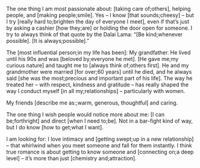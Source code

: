 The one thing I am most passionate about: [taking care of;others], helping people, and [making people;smile]. Yes – I know [that sounds;cheesy] – but I try [really hard to;brighten the day of everyone I meet], even if that’s just by asking a cashier [how they;are] or holding the door open for someone. I try to always think of that quote by the Dalai Lama: “[Be kind;whenever possible]. [It is always;possible].”

The [most influential person;in my life has been]: My grandfather. He lived until his 90s and was [beloved by;everyone he met].  [He gave me;my curious nature] and  taught me to [always think of;others first]. He and my grandmother were married [for over;60 years] until he died, and he always said [she was the most;precious and important part of his life]. The way he treated her – with respect, kindness and gratitude – has really shaped the way I conduct myself [in all my;relationships] – particularly with women.

My friends [describe me as:;warm, generous, thoughtful] and caring.

The one thing I wish people would notice more about me: [I can be;forthright] and direct [when I need to;be]. Not in a bar-fight kind of way, but I do know [how to get;what I want].

I am looking for: I love intimacy and [getting swept;up in a new relationship] – that whirlwind when you meet someone and fall for them instantly. I think true romance is about getting to know someone and [connecting on;a deep level] – it’s more than just [chemistry and;attraction].
